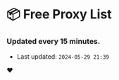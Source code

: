 # :package: Free Proxy List
### Updated every 15 minutes.

- Last updated: `2024-05-29 21:39`

:heart:
